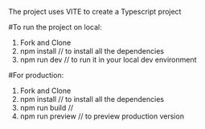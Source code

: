 The project uses VITE to create a Typescript project

#To run the project on local:

1) Fork and Clone
2) npm install  // to install all the dependencies
3) npm run dev // to run it in your local dev environment

#For production:
1) Fork and Clone
2) npm install  // to install all the dependencies
3) npm run build //
4) npm run preview // to preview production version


